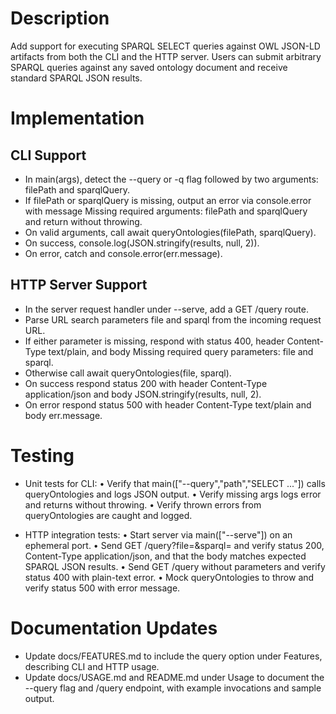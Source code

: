 # Description
Add support for executing SPARQL SELECT queries against OWL JSON-LD artifacts from both the CLI and the HTTP server. Users can submit arbitrary SPARQL queries against any saved ontology document and receive standard SPARQL JSON results.

# Implementation

## CLI Support
- In main(args), detect the --query or -q flag followed by two arguments: filePath and sparqlQuery.
- If filePath or sparqlQuery is missing, output an error via console.error with message Missing required arguments: filePath and sparqlQuery and return without throwing.
- On valid arguments, call await queryOntologies(filePath, sparqlQuery).
- On success, console.log(JSON.stringify(results, null, 2)).
- On error, catch and console.error(err.message).

## HTTP Server Support
- In the server request handler under --serve, add a GET /query route.
- Parse URL search parameters file and sparql from the incoming request URL.
- If either parameter is missing, respond with status 400, header Content-Type text/plain, and body Missing required query parameters: file and sparql.
- Otherwise call await queryOntologies(file, sparql).
- On success respond status 200 with header Content-Type application/json and body JSON.stringify(results, null, 2).
- On error respond status 500 with header Content-Type text/plain and body err.message.

# Testing
- Unit tests for CLI:
  • Verify that main(["--query","path","SELECT ..."]) calls queryOntologies and logs JSON output.
  • Verify missing args logs error and returns without throwing.
  • Verify thrown errors from queryOntologies are caught and logged.

- HTTP integration tests:
  • Start server via main(["--serve"]) on an ephemeral port.
  • Send GET /query?file=<path>&sparql=<encoded> and verify status 200, Content-Type application/json, and that the body matches expected SPARQL JSON results.
  • Send GET /query without parameters and verify status 400 with plain-text error.
  • Mock queryOntologies to throw and verify status 500 with error message.

# Documentation Updates
- Update docs/FEATURES.md to include the query option under Features, describing CLI and HTTP usage.
- Update docs/USAGE.md and README.md under Usage to document the --query flag and /query endpoint, with example invocations and sample output.